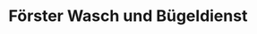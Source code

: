 ---
title: "Förster Wasch und Bügeldienst"
url: /ostfildern/foerster-wasch-und-buegeldienst/
shop: Wäscherei
---